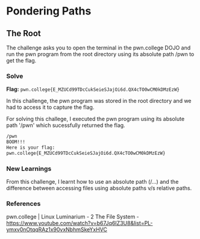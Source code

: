 # Pondering Paths

## The Root
The challenge asks you to open the terminal in the pwn.college DOJO and run the pwn program from the root directory using its absolute path /pwn to get the flag.

### Solve
**Flag:** `pwn.college{E_MZUCd99TDcCukSeieSJajOi6d.QX4cTO0wCM0kDMzEzW}`

In this challenge, the pwn program was stored in the root directory and we had to access it to capture the flag.

For solving this challege, I executed the pwn program using its absolute path '/pwn' which sucessfully returned the flag.

```bash
/pwn
BOOM!!!
Here is your flag:
pwn.college{E_MZUCd99TDcCukSeieSJajOi6d.QX4cTO0wCM0kDMzEzW}
```

### New Learnings
From this challenge, I learnt how to use an absolute path (/...) and the difference between accessing files using absolute paths v/s relative paths.
### References 
pwn.college | 
Linux Luminarium - 2 The File System - https://www.youtube.com/watch?v=b67Jq6IZ3U8&list=PL-ymxv0nOtqqRAz1x90vxNbhmSkeYxHVC
